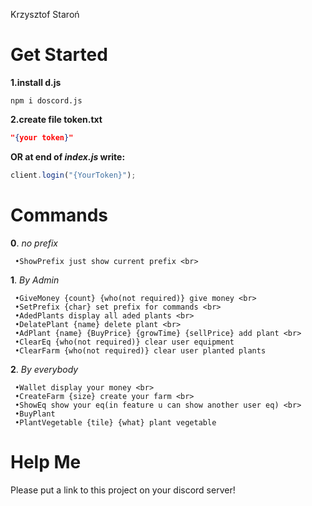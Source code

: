 Krzysztof Staroń


# Get Started
**1.install d.js**
```
npm i doscord.js
```
**2.create file token.txt**
```JSON
"{your token}"
```
**OR at end of *index.js* write:**
```JavaScript
client.login("{YourToken}");
```

# Commands
**0**. *no prefix* <br>
```
 •ShowPrefix just show current prefix <br>
```
**1**. *By Admin* <br>
```
 •GiveMoney {count} {who(not required)} give money <br>
 •SetPrefix {char} set prefix for commands <br>
 •AdedPlants display all aded plants <br>
 •DelatePlant {name} delete plant <br>
 •AdPlant {name} {BuyPrice} {growTime} {sellPrice} add plant <br>
 •ClearEq {who(not required)} clear user equipment
 •ClearFarm {who(not required)} clear user planted plants
 ```
**2**. *By everybody* <br>
```
 •Wallet display your money <br>
 •CreateFarm {size} create your farm <br>
 •ShowEq show your eq(in feature u can show another user eq) <br>
 •BuyPlant
 •PlantVegetable {tile} {what} plant vegetable 
```
# Help Me
Please put a link to this project on your discord server!
